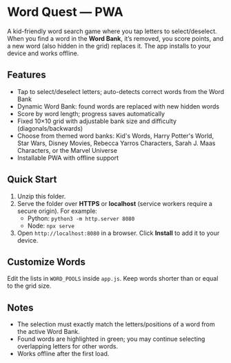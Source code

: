 # Word Quest — PWA

A kid-friendly word search game where you tap letters to select/deselect. When you find a word in the **Word Bank**, it’s removed, you score points, and a new word (also hidden in the grid) replaces it. The app installs to your device and works offline.

## Features
- Tap to select/deselect letters; auto-detects correct words from the Word Bank
- Dynamic Word Bank: found words are replaced with new hidden words
- Score by word length; progress saves automatically
- Fixed 10×10 grid with adjustable bank size and difficulty (diagonals/backwards)
- Choose from themed word banks: Kid's Words, Harry Potter's World, Star Wars, Disney Movies, Rebecca Yarros Characters, Sarah J. Maas Characters, or the Marvel Universe
- Installable PWA with offline support

## Quick Start
1. Unzip this folder.
2. Serve the folder over **HTTPS** or **localhost** (service workers require a secure origin). For example:
   - Python: `python3 -m http.server 8080`
   - Node: `npx serve`
3. Open `http://localhost:8080` in a browser. Click **Install** to add it to your device.

## Customize Words
Edit the lists in `WORD_POOLS` inside `app.js`. Keep words shorter than or equal to the grid size.

## Notes
- The selection must exactly match the letters/positions of a word from the active Word Bank.
- Found words are highlighted in green; you may continue selecting overlapping letters for other words.
- Works offline after the first load.
